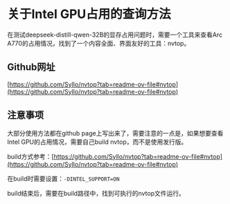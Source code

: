 # 关于Intel GPU占用的查询方法

在测试deepseek-distill-qwen-32B的显存占用问题时，需要一个工具来查看Arc A770的占用情况，找到了一个内容全面、界面友好的工具：nvtop。

## Github网址

[https://github.com/Syllo/nvtop?tab=readme-ov-file#nvtop](https://github.com/Syllo/nvtop?tab=readme-ov-file#nvtop)

## 注意事项

大部分使用方法都在github page上写出来了，需要注意的一点是，如果想要查看Intel GPU的占用情况，需要自己build nvtop，而不是使用发行版。

build方式参考：[https://github.com/Syllo/nvtop?tab=readme-ov-file#nvtop](https://github.com/Syllo/nvtop?tab=readme-ov-file#nvtop)

在build时需要设置：`-DINTEL_SUPPORT=ON`

build结束后，需要在build路径中，找到可执行的nvtop文件运行。



















